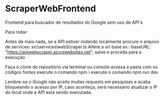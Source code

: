 # ScraperWebFrontend
Frontend para buscador de resultados do Google sem uso de API's


Para rodar:


Antes de mais nada, se a API estiver rodando localmente procure o arquivo de services:
src\services\webScraper.ts
Altere a url base
ex.: baseURL: "https://apiwebscraper.azurewebsites.net",
salve e proceda para a execução


Faça o clone do repositório
via terminal ou console acessa a pasta com os códigos fontes
execute o comando npm i
execute o comando npm run dev


Lembre-se o Google não aceita muitas requests em pesquisas e acaba bloqueando o acesso por IP,
caso aconteça, será necessário atualizar o IP do local onde a API está sendo executada.

